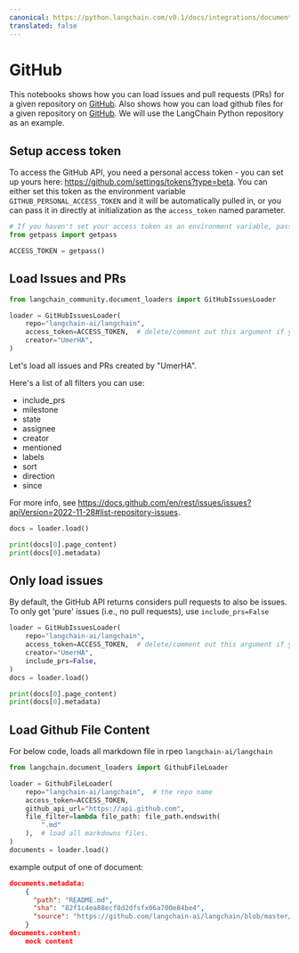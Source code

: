 ```yaml
---
canonical: https://python.langchain.com/v0.1/docs/integrations/document_loaders/github
translated: false
---
```


# GitHub

This notebooks shows how you can load issues and pull requests (PRs) for a given repository on [GitHub](https://github.com/). Also shows how you can load github files for a given repository on [GitHub](https://github.com/). We will use the LangChain Python repository as an example.

## Setup access token

To access the GitHub API, you need a personal access token - you can set up yours here: https://github.com/settings/tokens?type=beta. You can either set this token as the environment variable ``GITHUB_PERSONAL_ACCESS_TOKEN`` and it will be automatically pulled in, or you can pass it in directly at initialization as the ``access_token`` named parameter.

```python
# If you haven't set your access token as an environment variable, pass it in here.
from getpass import getpass

ACCESS_TOKEN = getpass()
```

## Load Issues and PRs

```python
from langchain_community.document_loaders import GitHubIssuesLoader
```

```python
loader = GitHubIssuesLoader(
    repo="langchain-ai/langchain",
    access_token=ACCESS_TOKEN,  # delete/comment out this argument if you've set the access token as an env var.
    creator="UmerHA",
)
```

Let's load all issues and PRs created by "UmerHA".

Here's a list of all filters you can use:
- include_prs
- milestone
- state
- assignee
- creator
- mentioned
- labels
- sort
- direction
- since

For more info, see https://docs.github.com/en/rest/issues/issues?apiVersion=2022-11-28#list-repository-issues.

```python
docs = loader.load()
```

```python
print(docs[0].page_content)
print(docs[0].metadata)
```

## Only load issues

By default, the GitHub API returns considers pull requests to also be issues. To only get 'pure' issues (i.e., no pull requests), use `include_prs=False`

```python
loader = GitHubIssuesLoader(
    repo="langchain-ai/langchain",
    access_token=ACCESS_TOKEN,  # delete/comment out this argument if you've set the access token as an env var.
    creator="UmerHA",
    include_prs=False,
)
docs = loader.load()
```

```python
print(docs[0].page_content)
print(docs[0].metadata)
```

## Load Github File Content

For below code, loads all markdown file in rpeo `langchain-ai/langchain`

```python
from langchain.document_loaders import GithubFileLoader
```

```python
loader = GithubFileLoader(
    repo="langchain-ai/langchain",  # the repo name
    access_token=ACCESS_TOKEN,
    github_api_url="https://api.github.com",
    file_filter=lambda file_path: file_path.endswith(
        ".md"
    ),  # load all markdowns files.
)
documents = loader.load()
```

example output of one of document:

```json
documents.metadata:
    {
      "path": "README.md",
      "sha": "82f1c4ea88ecf8d2dfsfx06a700e84be4",
      "source": "https://github.com/langchain-ai/langchain/blob/master/README.md"
    }
documents.content:
    mock content
```